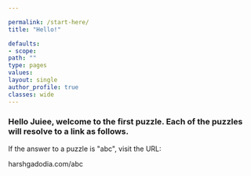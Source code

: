 ```yaml
---

permalink: /start-here/
title: "Hello!"

defaults:
- scope:
path: ""
type: pages
values:
layout: single
author_profile: true
classes: wide
---
```



### Hello Juiee, welcome to the first puzzle. Each of the puzzles will resolve to a link as follows.

If the answer to a puzzle is "abc", visit the URL:

harshgadodia.com/abc